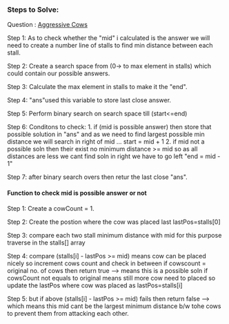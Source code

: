 ### Steps to Solve:

Question : [Aggressive Cows](https://www.naukri.com/code360/problems/aggressive-cows_1082559?source=youtube&campaign=love_babbar_codestudio2&utm_source=youtube&utm_medium=affiliate&utm_campaign=love_babbar_codestudio2&leftPanelTabValue=PROBLEM)

Step 1: As to check whether the "mid" i calculated is the answer we will need to create a number line of stalls to find min distance between each stall. 

Step 2: Create a search space from (0-> to max element in stalls) which could contain our possible answers.

Step 3: Calculate the max element in stalls to make it the "end".

Step 4: "ans"used this variable to store last close answer.

Step 5: Perform binary search on search space till (start<=end)

Step 6: Conditons to check:
	1. if (mid is possible answer) then store that possible solution in "ans" and as we need to find largest possible min distance we will search in right of mid ...   start = mid + 1
	2. if mid not a possible soln then their exist no minimum distance >= mid so as all distances are less we cant find soln in right 
        we have to go left  "end = mid - 1"

Step 7: after binary search overs then retur the last close "ans".

#### Function to check mid is possible answer or not

Step 1: Create a cowCount = 1.

Step 2: Create the postion where the cow was placed last  lastPos=stalls[0]

Step 3: compare each two stall minimum distance with mid for this purpose traverse in the stalls[] array 

Step 4: compare (stalls[i] - lastPos >= mid) means cow can be placed nicely so increment cows count and check in between if cowscount = original no. of cows then return true --> means this is a possible soln
	if cowsCount not equals to original means still more cow need to placed so update the lastPos where cow was placed as lastPos=stalls[i]

Step 5: but if above (stalls[i] - lastPos >= mid) fails then return false --> which means this mid cant be the largest minimum distance b/w tohe cows to prevent them from attacking each other.
